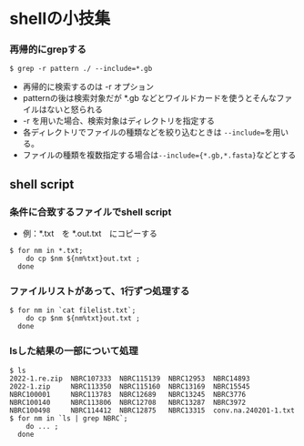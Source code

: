 # shellの小技集

### 再帰的にgrepする
```
$ grep -r pattern ./ --include=*.gb
```
- 再帰的に検索するのは -r オプション
- patternの後は検索対象だが *.gb などとワイルドカードを使うとそんなファイルはないと怒られる
- -r を用いた場合、検索対象はディレクトリを指定する
- 各ディレクトリでファイルの種類などを絞り込むときは `--include=`を用いる。
- ファイルの種類を複数指定する場合は`--include={*.gb,*.fasta}`などとする


## shell script

### 条件に合致するファイルでshell script
- 例：*.txt　を *.out.txt　にコピーする
```
$ for nm in *.txt;
    do cp $nm ${nm%txt}out.txt ;
  done
```

### ファイルリストがあって、1行ずつ処理する
```
$ for nm in `cat filelist.txt`;
    do cp $nm ${nm%txt}out.txt ;
  done
```

### lsした結果の一部について処理
```
$ ls
2022-1.re.zip  NBRC107333  NBRC115139  NBRC12953  NBRC14893
2022-1.zip     NBRC113350  NBRC115160  NBRC13169  NBRC15545
NBRC100001     NBRC113783  NBRC12689   NBRC13245  NBRC3776
NBRC100140     NBRC113806  NBRC12708   NBRC13287  NBRC3972
NBRC100498     NBRC114412  NBRC12875   NBRC13315  conv.na.240201-1.txt
$ for nm in `ls | grep NBRC`;
    do ... ;
  done
```
